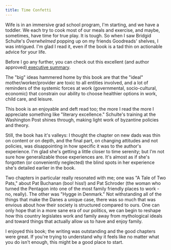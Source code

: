 ```yaml
---
title: Time Confetti
---
```


Wife is in an immersive grad school program, I'm starting, and we have a toddler.  We each try to cook most of our meals and exercise, and maybe, sometimes, have time for true play. It is tough. So when I saw Bridgid Schulte's *Overwhelmed* popping up on my friends Goodreads' shelves, I was intrigued. I'm glad I read it, even if the book is a tad thin on actionable advice for your life. 

Before I go any further, you can check out this excellent (and author approved)[ executive summary](/Overwhelmed-Summary-by-ThirdPath%20(1).doc).

The "big" ideas hammered home by this book are that the "ideal" mother/worker/provider are toxic to all entities involved, and a lot of reminders of the systemic forces at work (governmental, socio-cultural, economic) that constrain our ability to choose healthier options in work, child care, and leisure. 

This book is an enjoyable and deft read too; the more I read the more I appreciate something like "literary excellence." Schulte's training at the Washington Post shines through, making light work of byzantine policies and theory. 

Still, the book has it's valleys: I thought the chapter on new dads was thin on content or on depth, and the final part, on changing attitudes and not policies, was disappointing in how specific it was to the author's experience. I'm glad she's getting a little closer to time serenity; but I'm not sure how generalizable those experiences are.  It's almost as if she's forgotten (or conveniently neglected) the blind spots in her experience she's detailed earlier in the book. 

Two chapters in particular really resonated with me; one was "A Tale of Two Pats," about Pat Buchanan (boo! hiss!) and Pat Schroder (the woman who turned the Pentagon into one of the most family friendly places to work - no, really).  The other was "Hygge in Denmark." Not withstanding all of the things that make the Danes a unique case, there was so much that was envious about how their society is structured compared to ours. One can only hope that in a more sane era of our politics, we can begin to reshape how this country legislates work and family away from mythological ideals and toward things that actually allow us to have and enjoy family. 

I enjoyed this book; the writing was outstanding and the good chapters were great. If you're trying to understand why it feels like no matter what you do isn't enough, this might be a good place to start.